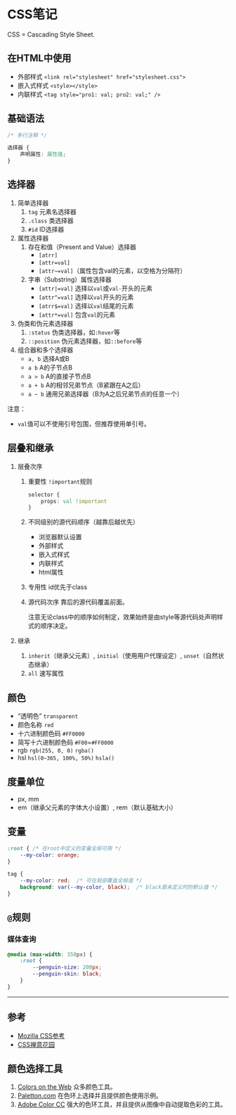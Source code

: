 # CSS笔记

CSS = Cascading Style Sheet.

## 在HTML中使用

- 外部样式 `<link rel="stylesheet" href="stylesheet.css">`
- 嵌入式样式 `<style></style>`
- 内联样式 `<tag style="pro1: val; pro2: val;" />`

## 基础语法

```css
/* 多行注释 */

选择器 {
    声明属性: 属性值;
}

```

## 选择器

1. 简单选择器
    1. `tag` 元素名选择器
    2. `.class` 类选择器
    3. `#id` ID选择器
2. 属性选择器
    1. 存在和值（Present and Value）选择器
        - `[atrr]`
        - `[attr=val]`
        - `[attr~=val]`（属性包含val的元素，以空格为分隔符）
    2. 字串（Substring）属性选择器
        - `[attr|=val]` 选择以`val`或`val-`开头的元素
        - `[attr^=val]` 选择以`val`开头的元素
        - `[atrr$=val]` 选择以`val`结尾的元素
        - `[attr*=val]` 包含`val`的元素
3. 伪类和伪元素选择器
    1. `:status` 伪类选择器，如`:hover`等
    2. `::position` 伪元素选择器，如`::before`等
4. 组合器和多个选择器
    - `a, b` 选择A或B
    - `a b` A的子节点B
    - `a > b` A的直接子节点B
    - `a + b` A的相邻兄弟节点（B紧跟在A之后）
    - `a ~ b` 通用兄弟选择器（B为A之后兄弟节点的任意一个）

注意：

- `val`值可以不使用引号包围，但推荐使用单引号。

## 层叠和继承

1. 层叠次序
    1. 重要性 `!important`规则

        ```css
        selector {
            props: val !important
        }
        ```

    2. 不同级别的源代码顺序（越靠后越优先）
        - 浏览器默认设置
        - 外部样式
        - 嵌入式样式
        - 内联样式
        - html属性

    3. 专用性 id优先于class
    4. 源代码次序 靠后的源代码覆盖前面。

        注意无论class中的顺序如何制定，效果始终是由style等源代码处声明样式的顺序决定。

2. 继承
    1. `inherit`（继承父元素）, `initial`（使用用户代理设定）, `unset`（自然状态继承）
    2. `all` 速写属性

## 颜色

- “透明色” `transparent`
- 颜色名称 `red`
- 十六进制颜色码 `#FF0000`
- 简写十六进制颜色码 `#F00`=`#FF0000`
- rgb `rgb(255, 0, 0)` `rgba()`
- hsl `hsl(0~365, 100%, 50%)` `hsla()`

## 度量单位

- px, mm
- em（继承父元素的字体大小设置）, rem（默认基础大小）

## 变量

```css
:root { /* 在root中定义的变量全局可用 */
    --my-color: orange;
}

tag {
    --my-color: red;  /* 可在局部覆盖全局值 */
    background: var(--my-color, black);  /* black是未定义时的默认值 */
}
```

## `@`规则

### 媒体查询

```css
@media (max-width: 350px) {
    :root {
        --penguin-size: 200px;
        --penguin-skin: black;
    }
}
```

---

## 参考

- [Mozilla CSS参考](https://developer.mozilla.org/en-US/docs/Web/CSS)
- [CSS禅意花园](http://csszengarden.com/)

## 颜色选择工具

1. [Colors on the Web](http://www.colorsontheweb.com/Color-Tools/Color-Wizard) 众多颜色工具。
2. [Paletton.com](http://paletton.com) 在色环上选择并且提供颜色使用示例。
3. [Adobe Color CC](https://color.adobe.com) 强大的色环工具，并且提供从图像中自动提取色彩的工具。
